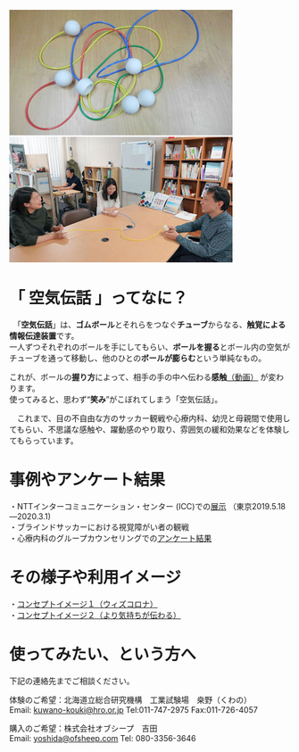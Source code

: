 ![画像の説明1](image/air_transmission.jpg "air_transmission")
![画像の説明2](image/sceen1.jpg "sceen1")

# 「 空気伝話 」ってなに？
　「**空気伝話**」は、**ゴムボール**とそれらをつなぐ**チューブ**からなる、**触覚による情報伝達装置**です。  
一人ずつそれぞれのボールを手にしてもらい、**ボールを握る**とボール内の空気がチューブを通って移動し、他のひとの**ボールが膨らむ**という単純なもの。  

これが、ボールの**握り方**によって、相手の手の中へ伝わる**感触**[（動画）](movie/movie1.mp4)  が変わります。  
 使ってみると、思わず“**笑み**”がこぼれてしまう「空気伝話」。  
 
　これまで、目の不自由な方のサッカー観戦や心療内科、幼児と母親間で使用してもらい、不思議な感触や、躍動感のやり取り、雰囲気の緩和効果などを体験してもらっています。　　

# 事例やアンケート結果  
 ・NTTインターコミュニケーション・センター (ICC)での[展示](https://www.ntticc.or.jp/ja/exhibitions/2019/social-haptics-lab/) （東京2019.5.18—2020.3.1)  
 ・ブラインドサッカーにおける視覚障がい者の観戦  
 ・心療内科のグループカウンセリングでの[アンケート結果](image/questionnaire2.jpg) 　　

# その様子や利用イメージ  
・[コンセプトイメージ１（ウィズコロナ）](image/air_handshaker.jpg)  
・[コンセプトイメージ２（より気持ちが伝わる）](image/image2.jpg)  

# 使ってみたい、という方へ
下記の連絡先までご相談ください。  

体験のご希望：北海道立総合研究機構　工業試験場　桒野（くわの）  
Email: <kuwano-kouki@hro.or.jp>
Tel:011-747-2975 Fax:011-726-4057

購入のご希望：株式会社オブシープ　吉田  
Email: <yoshida@ofsheep.com>
Tel: 080-3356-3646
